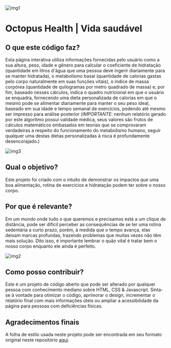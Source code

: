 
![img1](https://github.com/WKevincroos/Octopus-Health/assets/170474053/2c4332cb-34c6-49e2-a4f2-d2c192b8a2ca)

# Octopus Health | Vida saudável

## O que este código faz?
Esta página interativa utiliza informações fornecidas pelo usuário como a sua altura, peso, idade e gênero para calcular o coeficiente de hidratação (quantidade em litros d'água que uma pessoa deve ingerir diariamente para se manter hidratada), o metabolismo basal (quantidade de calorias gastas pelo corpo naturalmente em suas funções vitais), o índice de massa corpórea (quantidade de quilogramas por metro quadrado de massa) e, por fim, baseado nesses cálculos, indica o quadro nutricional em que o usuário se enquadra, fornecendo uma dieta personalizada de calorias em que o mesmo pode se alimentar diariamente para manter o seu peso ideal, baseado em sua idade e tempo semanal de exercícios, podendo até mesmo ser impresso para análise posterior (*IMPORTANTE*: nenhum relatório gerado por este algoritmo possui validade médica, seus valores são frutos de cálculos matemáticos embasados em teorias que se comprovaram verdadeiras a respeito do funcionamento do metabolismo humano, seguir qualquer uma destas dietas personalizadas à risca é profundamente desencorajado.)

![img3](https://github.com/WKevincroos/Octopus-Health/assets/170474053/b503420d-5084-45f8-bba1-2a98a7d83c56)

## Qual o objetivo?
Este projeto foi criado com o intuito de demonstrar os impactos que uma boa alimentação, rotina de exercícios e hidratação podem ter sobre o nosso corpo.

## Por que é relevante?
Em um mundo onde tudo o que queremos e precisamos está a um clique de distância, pode ser difícil perceber as consequências de se ter uma rotina sedentária a curto prazo, porém, à medida que o tempo avança, elas deixam marcas profundas, trazendo problemas que muitas vezes não têm mais solução. Dito isso, é importante lembrar o quão vital é tratar bem o nosso corpo enquanto ele ainda é perfeito.

![img2](https://github.com/WKevincroos/Octopus-Health/assets/170474053/f5609357-f7c5-4850-8fb9-eb73ada34bd9)

## Como posso contribuir?
Este é um projeto de código aberto que pode ser alterado por qualquer pessoa com conhecimento mediano sobre HTML, CSS & Javascript. Sinta-se à vontade para otimizar o código, aprimorar o design, incrementar o relatório final com mais informações úteis ou ampliar a acessibilidade da página para pessoas com deficiências físicas.

## Agradecimentos finais
A folha de estilo usada neste projeto pode ser encontrada em seu formato original neste repositório [aqui](https://github.com/Larissakich/Formulario).
